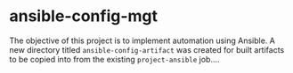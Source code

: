 # ansible-config-mgt

The objective of this project is to implement automation using Ansible.
A new directory titled `ansible-config-artifact` was created for built artifacts to be copied into from the existing `project-ansible` job....
